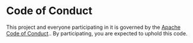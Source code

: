 # Code of Conduct

This project and everyone participating in it is governed by the [Apache Code of Conduct](https://www.apache.org/foundation/policies/conduct.html).. By participating, you are expected to uphold this code.